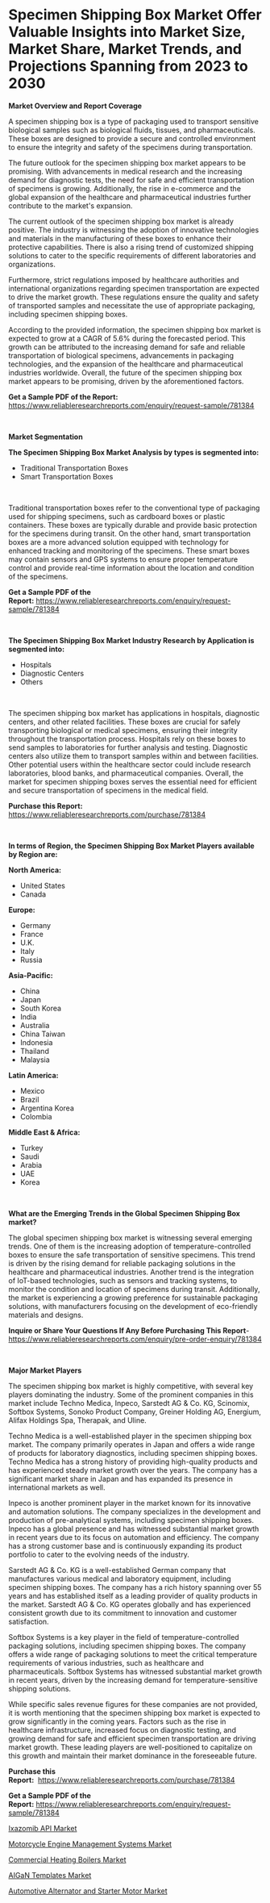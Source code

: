 <p><h1>Specimen Shipping Box Market Offer Valuable Insights into Market Size, Market Share, Market Trends, and Projections Spanning from 2023 to 2030</h1></p><p><strong>Market Overview and Report Coverage</strong></p>
<p><p>A specimen shipping box is a type of packaging used to transport sensitive biological samples such as biological fluids, tissues, and pharmaceuticals. These boxes are designed to provide a secure and controlled environment to ensure the integrity and safety of the specimens during transportation.</p><p>The future outlook for the specimen shipping box market appears to be promising. With advancements in medical research and the increasing demand for diagnostic tests, the need for safe and efficient transportation of specimens is growing. Additionally, the rise in e-commerce and the global expansion of the healthcare and pharmaceutical industries further contribute to the market's expansion.</p><p>The current outlook of the specimen shipping box market is already positive. The industry is witnessing the adoption of innovative technologies and materials in the manufacturing of these boxes to enhance their protective capabilities. There is also a rising trend of customized shipping solutions to cater to the specific requirements of different laboratories and organizations.</p><p>Furthermore, strict regulations imposed by healthcare authorities and international organizations regarding specimen transportation are expected to drive the market growth. These regulations ensure the quality and safety of transported samples and necessitate the use of appropriate packaging, including specimen shipping boxes.</p><p>According to the provided information, the specimen shipping box market is expected to grow at a CAGR of 5.6% during the forecasted period. This growth can be attributed to the increasing demand for safe and reliable transportation of biological specimens, advancements in packaging technologies, and the expansion of the healthcare and pharmaceutical industries worldwide. Overall, the future of the specimen shipping box market appears to be promising, driven by the aforementioned factors.</p></p>
<p><strong>Get a Sample PDF of the Report:</strong> <a href="https://www.reliableresearchreports.com/enquiry/request-sample/781384">https://www.reliableresearchreports.com/enquiry/request-sample/781384</a></p>
<p>&nbsp;</p>
<p><strong>Market Segmentation</strong></p>
<p><strong>The Specimen Shipping Box Market Analysis by types is segmented into:</strong></p>
<p><ul><li>Traditional Transportation Boxes</li><li>Smart Transportation Boxes</li></ul></p>
<p>&nbsp;</p>
<p><p>Traditional transportation boxes refer to the conventional type of packaging used for shipping specimens, such as cardboard boxes or plastic containers. These boxes are typically durable and provide basic protection for the specimens during transit. On the other hand, smart transportation boxes are a more advanced solution equipped with technology for enhanced tracking and monitoring of the specimens. These smart boxes may contain sensors and GPS systems to ensure proper temperature control and provide real-time information about the location and condition of the specimens.</p></p>
<p><strong>Get a Sample PDF of the Report:</strong>&nbsp;<a href="https://www.reliableresearchreports.com/enquiry/request-sample/781384">https://www.reliableresearchreports.com/enquiry/request-sample/781384</a></p>
<p>&nbsp;</p>
<p><strong>The Specimen Shipping Box Market Industry Research by Application is segmented into:</strong></p>
<p><ul><li>Hospitals</li><li>Diagnostic Centers</li><li>Others</li></ul></p>
<p>&nbsp;</p>
<p><p>The specimen shipping box market has applications in hospitals, diagnostic centers, and other related facilities. These boxes are crucial for safely transporting biological or medical specimens, ensuring their integrity throughout the transportation process. Hospitals rely on these boxes to send samples to laboratories for further analysis and testing. Diagnostic centers also utilize them to transport samples within and between facilities. Other potential users within the healthcare sector could include research laboratories, blood banks, and pharmaceutical companies. Overall, the market for specimen shipping boxes serves the essential need for efficient and secure transportation of specimens in the medical field.</p></p>
<p><strong>Purchase this Report:</strong>&nbsp; <a href="https://www.reliableresearchreports.com/purchase/781384">https://www.reliableresearchreports.com/purchase/781384</a></p>
<p>&nbsp;</p>
<p><strong>In terms of Region, the Specimen Shipping Box Market Players available by Region are:</strong></p>
<p>
    <p> <strong> North America: </strong>
        <ul>
            <li>United States</li>
            <li>Canada</li>
        </ul>
        </p> 
    <p> <strong> Europe: </strong>
        <ul>
            <li>Germany</li>
            <li>France</li>
            <li>U.K.</li>
            <li>Italy</li>
            <li>Russia</li>
        </ul>
        </p> 
    <p> <strong> Asia-Pacific: </strong>
        <ul>
            <li>China</li>
            <li>Japan</li>
            <li>South Korea</li>
            <li>India</li>
            <li>Australia</li>
            <li>China Taiwan</li>
            <li>Indonesia</li>
            <li>Thailand</li>
            <li>Malaysia</li>
        </ul>
        </p> 
    <p> <strong> Latin America: </strong>
        <ul>
            <li>Mexico</li>
            <li>Brazil</li>
            <li>Argentina Korea</li>
            <li>Colombia</li>
        </ul>
        </p> 
    <p> <strong> Middle East & Africa: </strong>
        <ul>
            <li>Turkey</li>
            <li>Saudi</li>
            <li>Arabia</li>
            <li>UAE</li>
            <li>Korea</li>
        </ul>
    </p>
    </p>
<p>&nbsp;</p>
<p><strong>What are the Emerging Trends in the Global Specimen Shipping Box market?</strong></p>
<p><p>The global specimen shipping box market is witnessing several emerging trends. One of them is the increasing adoption of temperature-controlled boxes to ensure the safe transportation of sensitive specimens. This trend is driven by the rising demand for reliable packaging solutions in the healthcare and pharmaceutical industries. Another trend is the integration of IoT-based technologies, such as sensors and tracking systems, to monitor the condition and location of specimens during transit. Additionally, the market is experiencing a growing preference for sustainable packaging solutions, with manufacturers focusing on the development of eco-friendly materials and designs.</p></p>
<p><strong>Inquire or Share Your Questions If Any Before Purchasing This Report</strong>- <a href="https://www.reliableresearchreports.com/enquiry/pre-order-enquiry/781384">https://www.reliableresearchreports.com/enquiry/pre-order-enquiry/781384</a></p>
<p>&nbsp;</p>
<p><strong>Major Market Players</strong></p>
<p><p>The specimen shipping box market is highly competitive, with several key players dominating the industry. Some of the prominent companies in this market include Techno Medica, Inpeco, Sarstedt AG & Co. KG, Scinomix, Softbox Systems, Sonoko Product Company, Greiner Holding AG, Energium, Alifax Holdings Spa, Therapak, and Uline.</p><p>Techno Medica is a well-established player in the specimen shipping box market. The company primarily operates in Japan and offers a wide range of products for laboratory diagnostics, including specimen shipping boxes. Techno Medica has a strong history of providing high-quality products and has experienced steady market growth over the years. The company has a significant market share in Japan and has expanded its presence in international markets as well.</p><p>Inpeco is another prominent player in the market known for its innovative and automation solutions. The company specializes in the development and production of pre-analytical systems, including specimen shipping boxes. Inpeco has a global presence and has witnessed substantial market growth in recent years due to its focus on automation and efficiency. The company has a strong customer base and is continuously expanding its product portfolio to cater to the evolving needs of the industry.</p><p>Sarstedt AG & Co. KG is a well-established German company that manufactures various medical and laboratory equipment, including specimen shipping boxes. The company has a rich history spanning over 55 years and has established itself as a leading provider of quality products in the market. Sarstedt AG & Co. KG operates globally and has experienced consistent growth due to its commitment to innovation and customer satisfaction.</p><p>Softbox Systems is a key player in the field of temperature-controlled packaging solutions, including specimen shipping boxes. The company offers a wide range of packaging solutions to meet the critical temperature requirements of various industries, such as healthcare and pharmaceuticals. Softbox Systems has witnessed substantial market growth in recent years, driven by the increasing demand for temperature-sensitive shipping solutions.</p><p>While specific sales revenue figures for these companies are not provided, it is worth mentioning that the specimen shipping box market is expected to grow significantly in the coming years. Factors such as the rise in healthcare infrastructure, increased focus on diagnostic testing, and growing demand for safe and efficient specimen transportation are driving market growth. These leading players are well-positioned to capitalize on this growth and maintain their market dominance in the foreseeable future.</p></p>
<p><strong>Purchase this Report:</strong>&nbsp;&nbsp;<a href="https://www.reliableresearchreports.com/purchase/781384">https://www.reliableresearchreports.com/purchase/781384</a></p>
<p></p>
<p><strong>Get a Sample PDF of the Report:</strong>&nbsp;<a href="https://www.reliableresearchreports.com/enquiry/request-sample/781384">https://www.reliableresearchreports.com/enquiry/request-sample/781384</a></p>
<p><p><a href="https://medium.com/@kimzemlak1955/ixazomib-api-market-size-reveals-the-best-marketing-channels-in-global-industry-0808ed26cfb1">Ixazomib API Market</a></p><p><a href="https://www.linkedin.com/pulse/motorcycle-engine-management-systems-market-1f/">Motorcycle Engine Management Systems Market</a></p><p><a href="https://www.linkedin.com/pulse/commercial-heating-boilers-market-size-share-amp-trends-analysis/">Commercial Heating Boilers Market</a></p><p><a href="https://medium.com/@ruthgaylord1929/aigan-templates-market-trends-and-market-analysis-forecasted-for-period-2023-2030-c87051e2a2a5">AIGaN Templates Market</a></p><p><a href="https://www.linkedin.com/pulse/automotive-alternator-starter-motor-market-challenges/">Automotive Alternator and Starter Motor Market</a></p></p>
